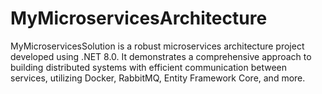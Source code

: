 # MyMicroservicesArchitecture
MyMicroservicesSolution is a robust microservices architecture project developed using .NET 8.0. It demonstrates a comprehensive approach to building distributed systems with efficient communication between services, utilizing Docker, RabbitMQ, Entity Framework Core, and more.
